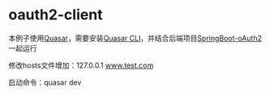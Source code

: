 # oauth2-client

本例子使用[Quasar](https://quasar.dev/)，需要安装[Quasar CLI](https://quasar.dev/quasar-cli/installation)，并结合后端项目[SpringBoot-oAuth2](https://github.com/jiangjiachun/SpringBoot-oAuth2)一起运行

修改hosts文件增加：127.0.0.1 www.test.com

启动命令：quasar dev
